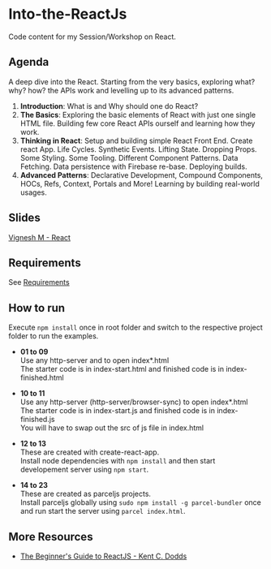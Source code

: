 # Into-the-ReactJs

Code content for my Session/Workshop on React.

## Agenda

A deep dive into the React. Starting from the very basics, exploring what? why? how? the APIs work and levelling up to its advanced patterns.

1. **Introduction**: What is and Why should one do React?
1. **The Basics**: Exploring the basic elements of React with just one single HTML file. Building few core React APIs ourself and learning how they work.
1. **Thinking in React**: Setup and building simple React Front End. Create react App. Life Cycles. Synthetic Events. Lifting State. Dropping Props. Some Styling. Some Tooling. Different Component Patterns. Data Fetching. Data persistence with Firebase re-base. Deploying builds.
1. **Advanced Patterns**: Declarative Development, Compound Components, HOCs, Refs, Context, Portals and More! Learning by building real-world usages.

## Slides

[Vignesh M - React](http://slides.com/vigzmv/react/)

## Requirements

See [Requirements](./Requirements.md)

## How to run

Execute `npm install` once in root folder and switch to the respective project folder to run the examples.

* **01 to 09** <br/>
  Use any http-server and to open index\*.html<br/>
  The starter code is in index-start.html and finished code is in index-finished.html

* **10 to 11** <br/>
  Use any http-server (http-server/browser-sync) to open index\*.html<br/>
  The starter code is in index-start.js and finished code is in index-finished.js<br/>
  You will have to swap out the src of js file in index.html

* **12 to 13** <br/>
  These are created with create-react-app.<br/>
  Install node dependencies with `npm install` and then start developement server using `npm start`.<br/>

* **14 to 23** <br/>
  These are created as parceljs projects.<br/>
  Install parceljs globally using `sudo npm install -g parcel-bundler` once and run start the server using `parcel index.html`.<br/>

## More Resources

* [The Beginner's Guide to ReactJS - Kent C. Dodds](https://egghead.io/courses/the-beginner-s-guide-to-reactjs)
